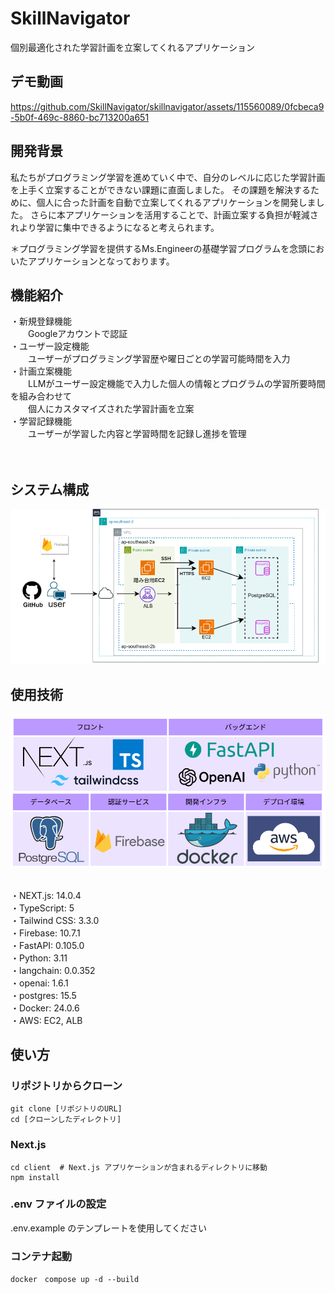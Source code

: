 # SkillNavigator

個別最適化された学習計画を立案してくれるアプリケーション


## デモ動画
https://github.com/SkillNavigator/skillnavigator/assets/115560089/0fcbeca9-5b0f-469c-8860-bc713200a651


## 開発背景

私たちがプログラミング学習を進めていく中で、自分のレベルに応じた学習計画を上手く立案することができない課題に直面しました。
その課題を解決するために、個人に合った計画を自動で立案してくれるアプリケーションを開発しました。
さらに本アプリケーションを活用することで、計画立案する負担が軽減されより学習に集中できるようになると考えられます。

＊プログラミング学習を提供するMs.Engineerの基礎学習プログラムを念頭においたアプリケーションとなっております。

## 機能紹介
・新規登録機能　<br>
　　Googleアカウントで認証<br>
・ユーザー設定機能 <br>
　　ユーザーがプログラミング学習歴や曜日ごとの学習可能時間を入力<br>
・計画立案機能　<br>
　　LLMがユーザー設定機能で入力した個人の情報とプログラムの学習所要時間を組み合わせて<br>
　　個人にカスタマイズされた学習計画を立案<br>
・学習記録機能<br>
　　ユーザーが学習した内容と学習時間を記録し進捗を管理<br>

　　　
## システム構成

![Alt text](image-1.png)




## 使用技術

![Alt text](image.png)

<br>
・NEXT.js: 14.0.4<br>
・TypeScript: 5<br>
・Tailwind CSS: 3.3.0<br>
・Firebase: 10.7.1<br>
・FastAPI: 0.105.0<br>
・Python: 3.11<br>
・langchain: 0.0.352<br>
・openai: 1.6.1<br>
・postgres: 15.5<br>
・Docker: 24.0.6<br>
・AWS: EC2, ALB<br>



## 使い方
### リポジトリからクローン

```
git clone [リポジトリのURL]
cd [クローンしたディレクトリ]
```

### Next.js
```
cd client  # Next.js アプリケーションが含まれるディレクトリに移動
npm install
```

### .env ファイルの設定
.env.example のテンプレートを使用してください

### コンテナ起動
```
docker　compose up -d --build
```

